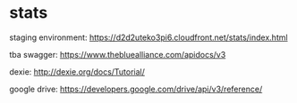 # stats

staging environment: https://d2d2uteko3pi6.cloudfront.net/stats/index.html

tba swagger: https://www.thebluealliance.com/apidocs/v3

dexie: http://dexie.org/docs/Tutorial/

google drive: https://developers.google.com/drive/api/v3/reference/
